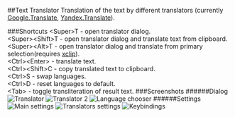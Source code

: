 ##Text Translator
Translation of the text by different translators (currently [Google.Translate](https://translate.google.com), [Yandex.Translate](https://translate.yandex.com/)).

###Shortcuts
&lt;Super&gt;T - open translator dialog.  
&lt;Super&gt;&lt;Shift&gt;T - open translator dialog and translate text from clipboard.  
&lt;Super>&lt;Alt&gt;T - open translator dialog and translate from primary selection(requires [xclip](http://xclip.sourceforge.net/)).  
&lt;Ctrl&gt;&lt;Enter&gt; - translate text.  
&lt;Ctrl&gt;&lt;Shift&gt;C - copy translated text to clipboard.  
&lt;Ctrl&gt;S - swap languages.  
&lt;Ctrl&gt;D - reset languages to default.  
&lt;Tab&gt; - toggle transliteration of result text.
###Screenshots
######Dialog
![Translator](/screenshots/1.jpg)
![Translator 2](/screenshots/2.jpg)
![Language chooser](/screenshots/3.jpg)
######Settings
![Main settings](/screenshots/4.png)
![Translators settings](/screenshots/5.png)
![Keybindings](/screenshots/6.png)

